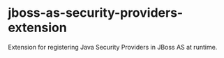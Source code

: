 jboss-as-security-providers-extension
=====================================

Extension for registering Java Security Providers in JBoss AS at runtime.